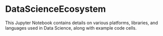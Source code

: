 # DataScienceEcosystem
This Jupyter Notebook contains details on various platforms, libraries, and languages used in Data Science, along with example code cells.

